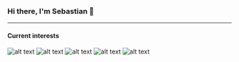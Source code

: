 ### Hi there, I'm Sebastian 👋
---

#### Current interests
![alt text](https://icon-icons.com/icons2/2389/PNG/64/ansible_logo_icon_145495.png) ![alt text](https://icon-icons.com/icons2/2407/PNG/64/docker_icon_146192.png) ![alt text](https://icon-icons.com/icons2/2699/PNG/64/golang_gopher_src_logo_icon_168155.png) ![alt text](https://icon-icons.com/icons2/2107/PNG/64/file_type_git_icon_130581.png) ![alt text](https://icon-icons.com/icons2/2699/PNG/64/kubernetes_logo_icon_168359.png)

<!--
**Schrenker/Schrenker** is a ✨ _special_ ✨ repository because its `README.md` (this file) appears on your GitHub profile.

Here are some ideas to get you started:

- 🔭 I’m currently working on ...
- 🌱 I’m currently learning ...
- 👯 I’m looking to collaborate on ...
- 🤔 I’m looking for help with ...
- 💬 Ask me about ...
- 📫 How to reach me: ...
- 😄 Pronouns: ...
- ⚡ Fun fact: ...
-->
